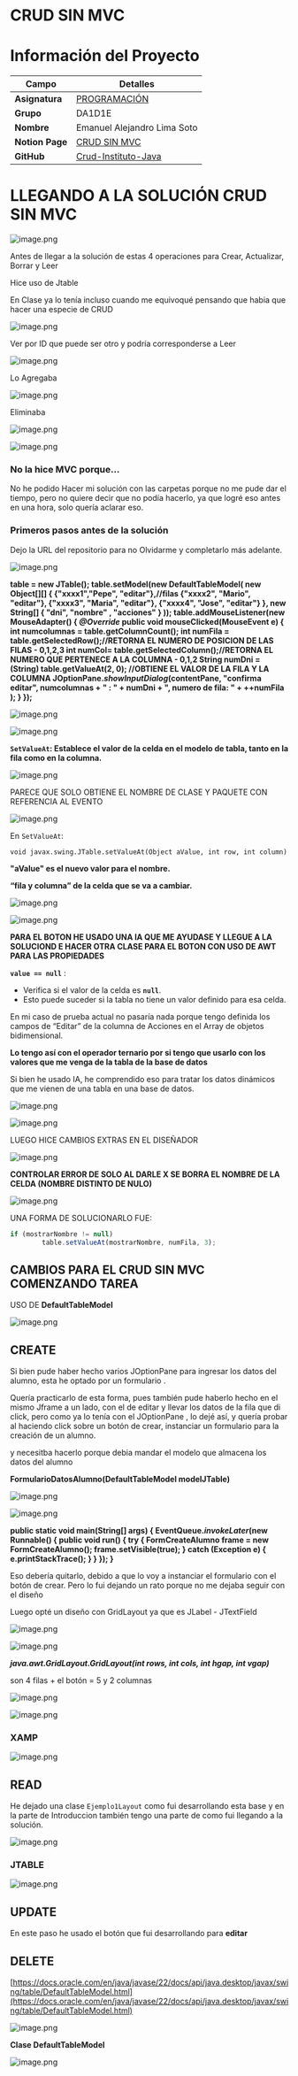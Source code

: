 # CRUD SIN MVC

# Información del Proyecto

| **Campo**         | **Detalles**                                                                 |
|--------------------|-----------------------------------------------------------------------------|
| **Asignatura**     | [PROGRAMACIÓN](https://www.notion.so/PROGRAMACI-N-11aaa0187ce2810a874df38b7c463768?pvs=21) |
| **Grupo**          | DA1D1E                                                                     |
| **Nombre**         | Emanuel Alejandro Lima Soto                                                |
| **Notion Page**    | [CRUD SIN MVC](https://glitter-knave-762.notion.site/CRUD-SIN-MVC-1daaa0187ce280c9a314f2cabaa9117f?pvs=4) |
| **GitHub**         | [Crud-Instituto-Java](https://github.com/alicenon/Crud-Instituto-Java)      |

# LLEGANDO A LA SOLUCIÓN CRUD SIN MVC

![image.png](imagenesReadMe/image.png)

Antes de llegar a la solución de estas 4 operaciones para Crear, Actualizar, Borrar y Leer 

Hice uso de Jtable

En Clase ya lo tenía incluso cuando me equivoqué pensando que habia que hacer una especie de CRUD

![image.png](imagenesReadMe/image%201.png)

Ver por ID que puede ser otro y podría corresponderse a Leer

![image.png](imagenesReadMe/image%202.png)

Lo Agregaba

![image.png](imagenesReadMe/image%203.png)

Eliminaba

![image.png](imagenesReadMe/image%204.png)

![image.png](imagenesReadMe/image%205.png)

### No la hice MVC porque…

No he podido Hacer mi solución con las carpetas porque no me pude dar el tiempo, pero no quiere decir que no podía hacerlo, ya que logré eso antes en una hora, solo quería aclarar eso. 

### Primeros pasos antes de la solución

Dejo la URL del repositorio para no Olvidarme y completarlo más adelante.

![image.png](imagenesReadMe/image%206.png)

**table = new JTable();
        table.setModel(new DefaultTableModel(
            new Object[][] {
                {"xxxx1","Pepe", "editar"},//filas
                {"xxxx2", "Mario", "editar"},
                {"xxxx3", "Maria", "editar"},
                {"xxxx4", "Jose", "editar"}
            },
            new String[] {
                "dni", "nombre" , "acciones"
            }
        ));
        table.addMouseListener(new MouseAdapter() {
            *@Override*
            public void mouseClicked(MouseEvent e) {
                int numcolumnas = table.getColumnCount();
                int numFila = table.getSelectedRow();//RETORNA EL NUMERO DE POSICION DE LAS FILAS - 0,1,2,3
                int numCol= table.getSelectedColumn();//RETORNA EL NUMERO QUE PERTENECE A LA COLUMNA - 0,1,2
                String numDni = (String) table.getValueAt(2, 0); //OBTIENE EL VALOR DE LA FILA Y LA COLUMNA
                JOptionPane.*showInputDialog*(contentPane, "confirma editar", numcolumnas + " : " + numDni + ", numero de fila: " + ++numFila );
            }
        });**

![image.png](imagenesReadMe/image%207.png)

![image.png](imagenesReadMe/image%208.png)

**`SetValueAt`: Establece el valor de la celda en el modelo de tabla, tanto en la fila como en la columna.**

![image.png](imagenesReadMe/image%209.png)

PARECE QUE SOLO OBTIENE EL NOMBRE DE CLASE Y PAQUETE CON REFERENCIA AL EVENTO

![image.png](imagenesReadMe/image%2010.png)

En `SetValueAt`:

`void javax.swing.JTable.setValueAt(Object aValue, int row, int column)`

**"aValue" es el nuevo valor para el nombre.**

**“fila y columna”  de la celda que se va a cambiar.**

![image.png](imagenesReadMe/image%2011.png)

![image.png](imagenesReadMe/image%2012.png)

**PARA EL BOTON HE USADO UNA IA QUE ME AYUDASE Y LLEGUE A LA SOLUCIOND E HACER OTRA CLASE PARA EL BOTON CON USO DE AWT PARA LAS PROPIEDADES**

**`value == null`** :

- Verifica si el valor de la celda es **`null`**.
- Esto puede suceder si la tabla no tiene un valor definido para esa celda.

En mi caso de prueba actual no pasaría nada porque tengo definida los campos de “Editar” de la columna de Acciones en el Array de objetos bidimensional.

**Lo tengo así con el operador ternario por si tengo que usarlo con los valores que me venga de la tabla de la base de datos**

Si bien he usado IA, he comprendido eso para tratar los datos dinámicos que me vienen de una tabla en una base de datos.

![image.png](imagenesReadMe/image%2013.png)

![image.png](imagenesReadMe/image%2014.png)

LUEGO HICE CAMBIOS EXTRAS EN EL DISEÑADOR 

![image.png](imagenesReadMe/image%2015.png)

**CONTROLAR ERROR DE SOLO AL DARLE X SE BORRA EL NOMBRE DE LA CELDA (NOMBRE DISTINTO DE NULO)**

![image.png](imagenesReadMe/image%2016.png)

UNA FORMA DE SOLUCIONARLO FUE:

```jsx
if (mostrarNombre != null) 
		table.setValueAt(mostrarNombre, numFila, 3); 
```

## CAMBIOS PARA EL CRUD SIN MVC COMENZANDO TAREA

USO DE **DefaultTableModel**

![image.png](imagenesReadMe/image%2017.png)

## CREATE

Si bien pude haber hecho varios JOptionPane para ingresar los datos del alumno, esta he optado por un formulario .

Quería practicarlo  de esta forma, pues también pude haberlo hecho en el mismo Jframe a un lado, con el de editar y llevar los datos de la fila que di click, pero como ya lo tenía con el JOptionPane , lo dejé así, y quería probar al haciendo click sobre un botón de crear, instanciar un formulario para la creación de un alumno.

y necesitba hacerlo porque debia mandar el modelo que almacena los datos del alumno

**FormularioDatosAlumno(DefaultTableModel modelJTable)**

![image.png](imagenesReadMe/image%2018.png)

![image.png](imagenesReadMe/image%2019.png)

**public static void main(String[] args) {
		EventQueue.*invokeLater*(new Runnable() {
			public void run() {
				try {
					FormCreateAlumno frame = new FormCreateAlumno();
					frame.setVisible(true);
				} catch (Exception e) {
					e.printStackTrace();
				}
			}
		});
	}**

Eso debería quitarlo, debido a que lo voy a instanciar el formulario con el botón de crear. Pero lo fui dejando un rato porque no me dejaba seguir con el diseño

Luego opté un diseño con GridLayout ya que es JLabel - JTextField 

![image.png](imagenesReadMe/image%2020.png)

![image.png](imagenesReadMe/image%2021.png)

***java.awt.GridLayout.GridLayout(int rows, int cols, int hgap, int vgap)***

son 4 filas + el botón = 5 y 2 columnas 

![image.png](imagenesReadMe/image%2022.png)

![image.png](imagenesReadMe/image%2023.png)

### XAMP

![image.png](imagenesReadMe/image%2024.png)

## READ

He dejado una clase `Ejemplo1Layout` como fui desarrollando esta base y en la parte de Introduccion también tengo una parte de como fui llegando a la solución.

![image.png](imagenesReadMe/image%2025.png)

### JTABLE

![image.png](imagenesReadMe/image%2026.png)

## UPDATE

En este paso he usado el botón que fui desarrollando para **editar**

## DELETE

[https://docs.oracle.com/en/java/javase/22/docs/api/java.desktop/javax/swing/table/DefaultTableModel.html](https://docs.oracle.com/en/java/javase/22/docs/api/java.desktop/javax/swing/table/DefaultTableModel.html)

![image.png](imagenesReadMe/image%2027.png)

**Clase DefaultTableModel**

![image.png](imagenesReadMe/image%2028.png)
